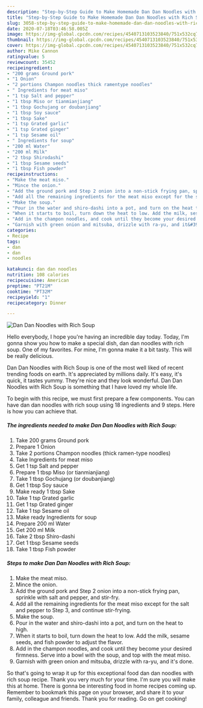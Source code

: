 ```yaml
---
description: "Step-by-Step Guide to Make Homemade Dan Dan Noodles with Rich Soup"
title: "Step-by-Step Guide to Make Homemade Dan Dan Noodles with Rich Soup"
slug: 3058-step-by-step-guide-to-make-homemade-dan-dan-noodles-with-rich-soup
date: 2020-07-18T03:46:58.005Z
image: https://img-global.cpcdn.com/recipes/4540713103523840/751x532cq70/dan-dan-noodles-with-rich-soup-recipe-main-photo.jpg
thumbnail: https://img-global.cpcdn.com/recipes/4540713103523840/751x532cq70/dan-dan-noodles-with-rich-soup-recipe-main-photo.jpg
cover: https://img-global.cpcdn.com/recipes/4540713103523840/751x532cq70/dan-dan-noodles-with-rich-soup-recipe-main-photo.jpg
author: Mike Cannon
ratingvalue: 5
reviewcount: 35452
recipeingredient:
- "200 grams Ground pork"
- "1 Onion"
- "2 portions Champon noodles thick ramentype noodles"
- " Ingredients for meat miso"
- "1 tsp Salt and pepper"
- "1 tbsp Miso or tianmianjiang"
- "1 tbsp Gochujang or doubanjiang"
- "1 tbsp Soy sauce"
- "1 tbsp Sake"
- "1 tsp Grated garlic"
- "1 tsp Grated ginger"
- "1 tsp Sesame oil"
- " Ingredients for soup"
- "200 ml Water"
- "200 ml Milk"
- "2 tbsp Shirodashi"
- "1 tbsp Sesame seeds"
- "1 tbsp Fish powder"
recipeinstructions:
- "Make the meat miso."
- "Mince the onion."
- "Add the ground pork and Step 2 onion into a non-stick frying pan, sprinkle with salt and pepper, and stir-fry."
- "Add all the remaining ingredients for the meat miso except for the salt and pepper to Step 3, and continue stir-frying."
- "Make the soup."
- "Pour in the water and shiro-dashi into a pot, and turn on the heat to high."
- "When it starts to boil, turn down the heat to low. Add the milk, sesame seeds, and fish powder to adjust the flavor."
- "Add in the champon noodles, and cook until they become your desired firmness. Serve into a bowl with the soup, and top with the meat miso."
- "Garnish with green onion and mitsuba, drizzle with ra-yu, and it&#39;s done."
categories:
- Recipe
tags:
- dan
- dan
- noodles

katakunci: dan dan noodles 
nutrition: 108 calories
recipecuisine: American
preptime: "PT21M"
cooktime: "PT32M"
recipeyield: "1"
recipecategory: Dinner

---
```



![Dan Dan Noodles with Rich Soup](https://img-global.cpcdn.com/recipes/4540713103523840/751x532cq70/dan-dan-noodles-with-rich-soup-recipe-main-photo.jpg)

Hello everybody, I hope you're having an incredible day today. Today, I'm gonna show you how to make a special dish, dan dan noodles with rich soup. One of my favorites. For mine, I'm gonna make it a bit tasty. This will be really delicious.

Dan Dan Noodles with Rich Soup is one of the most well liked of recent trending foods on earth. It's appreciated by millions daily. It's easy, it's quick, it tastes yummy. They're nice and they look wonderful. Dan Dan Noodles with Rich Soup is something that I have loved my whole life.




To begin with this recipe, we must first prepare a few components. You can have dan dan noodles with rich soup using 18 ingredients and 9 steps. Here is how you can achieve that.

<!--inarticleads1-->

##### The ingredients needed to make Dan Dan Noodles with Rich Soup:

1. Take 200 grams Ground pork
1. Prepare 1 Onion
1. Take 2 portions Champon noodles (thick ramen-type noodles)
1. Take  Ingredients for meat miso
1. Get 1 tsp Salt and pepper
1. Prepare 1 tbsp Miso (or tianmianjiang)
1. Take 1 tbsp Gochujang (or doubanjiang)
1. Get 1 tbsp Soy sauce
1. Make ready 1 tbsp Sake
1. Take 1 tsp Grated garlic
1. Get 1 tsp Grated ginger
1. Take 1 tsp Sesame oil
1. Make ready  Ingredients for soup
1. Prepare 200 ml Water
1. Get 200 ml Milk
1. Take 2 tbsp Shiro-dashi
1. Get 1 tbsp Sesame seeds
1. Take 1 tbsp Fish powder




<!--inarticleads2-->

##### Steps to make Dan Dan Noodles with Rich Soup:

1. Make the meat miso.
1. Mince the onion.
1. Add the ground pork and Step 2 onion into a non-stick frying pan, sprinkle with salt and pepper, and stir-fry.
1. Add all the remaining ingredients for the meat miso except for the salt and pepper to Step 3, and continue stir-frying.
1. Make the soup.
1. Pour in the water and shiro-dashi into a pot, and turn on the heat to high.
1. When it starts to boil, turn down the heat to low. Add the milk, sesame seeds, and fish powder to adjust the flavor.
1. Add in the champon noodles, and cook until they become your desired firmness. Serve into a bowl with the soup, and top with the meat miso.
1. Garnish with green onion and mitsuba, drizzle with ra-yu, and it&#39;s done.




So that's going to wrap it up for this exceptional food dan dan noodles with rich soup recipe. Thank you very much for your time. I'm sure you will make this at home. There is gonna be interesting food in home recipes coming up. Remember to bookmark this page on your browser, and share it to your family, colleague and friends. Thank you for reading. Go on get cooking!
